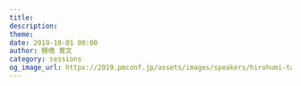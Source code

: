 ```yaml
---
title: 
description: 
theme: 
date: 2019-10-01 00:00
author: 棚橋 寛文
category: sessions
og_image_url: https://2019.pmconf.jp/assets/images/speakers/hirohumi-tanahashi.png
---
```


